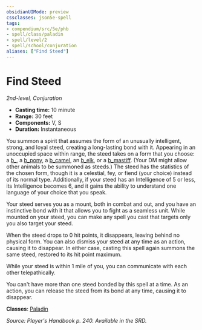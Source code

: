 ```yaml
---
obsidianUIMode: preview
cssclasses: json5e-spell
tags:
- compendium/src/5e/phb
- spell/class/paladin
- spell/level/2
- spell/school/conjuration
aliases: ["Find Steed"]
---
```

# Find Steed
*2nd-level, Conjuration*  

- **Casting time:** 10 minute
- **Range:** 30 feet
- **Components:** V, S
- **Duration:** Instantaneous

You summon a spirit that assumes the form of an unusually intelligent, strong, and loyal steed, creating a long-lasting bond with it. Appearing in an unoccupied space within range, the steed takes on a form that you choose: a [b_](2.%20GM%20Tools/5eTools%20Compendium%20&%20Rules/_compendium/bestiary/beast/b_.md), a [b_pony](b_pony.md), a [b_camel](b_camel.md), an [b_elk](b_elk.md), or a [b_mastiff](b_mastiff.md). (Your DM might allow other animals to be summoned as steeds.) The steed has the statistics of the chosen form, though it is a celestial, fey, or fiend (your choice) instead of its normal type. Additionally, if your steed has an Intelligence of 5 or less, its Intelligence becomes 6, and it gains the ability to understand one language of your choice that you speak.

Your steed serves you as a mount, both in combat and out, and you have an instinctive bond with it that allows you to fight as a seamless unit. While mounted on your steed, you can make any spell you cast that targets only you also target your steed.

When the steed drops to 0 hit points, it disappears, leaving behind no physical form. You can also dismiss your steed at any time as an action, causing it to disappear. In either case, casting this spell again summons the same steed, restored to its hit point maximum.

While your steed is within 1 mile of you, you can communicate with each other telepathically.

You can't have more than one steed bonded by this spell at a time. As an action, you can release the steed from its bond at any time, causing it to disappear.

**Classes**: [Paladin](compendium/classes/paladin.md)

*Source: Player's Handbook p. 240. Available in the SRD.*